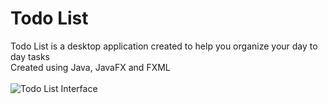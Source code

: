 # Todo List
Todo List is a desktop application created to help you organize your day to day tasks
<br>
Created using Java, JavaFX and FXML
<br><br>
![Todo List Interface](target/img.png)